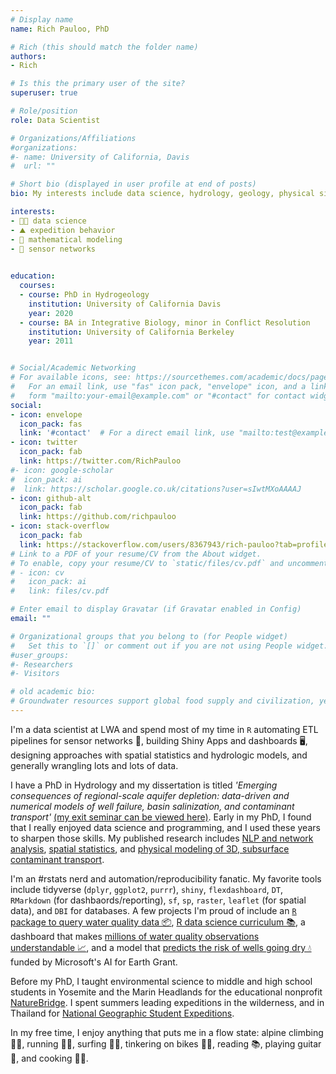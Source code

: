 ```yaml
---
# Display name
name: Rich Pauloo, PhD

# Rich (this should match the folder name)
authors:
- Rich

# Is this the primary user of the site?
superuser: true

# Role/position
role: Data Scientist

# Organizations/Affiliations
#organizations:
#- name: University of California, Davis
#  url: ""

# Short bio (displayed in user profile at end of posts)
bio: My interests include data science, hydrology, geology, physical simulation, building simple solutions to complex problems, and expedition behavior.

interests:
- 👨‍💻 data science
- ⛰️ expedition behavior
- 🧮 mathematical modeling 
- 📡 sensor networks 
 

education:
  courses:
  - course: PhD in Hydrogeology 
    institution: University of California Davis
    year: 2020
  - course: BA in Integrative Biology, minor in Conflict Resolution
    institution: University of California Berkeley
    year: 2011


# Social/Academic Networking
# For available icons, see: https://sourcethemes.com/academic/docs/page-builder/#icons
#   For an email link, use "fas" icon pack, "envelope" icon, and a link in the
#   form "mailto:your-email@example.com" or "#contact" for contact widget.
social:
- icon: envelope
  icon_pack: fas
  link: '#contact'  # For a direct email link, use "mailto:test@example.org".
- icon: twitter
  icon_pack: fab
  link: https://twitter.com/RichPauloo
#- icon: google-scholar
#  icon_pack: ai
#  link: https://scholar.google.co.uk/citations?user=sIwtMXoAAAAJ
- icon: github-alt
  icon_pack: fab
  link: https://github.com/richpauloo
- icon: stack-overflow
  icon_pack: fab
  link: https://stackoverflow.com/users/8367943/rich-pauloo?tab=profile
# Link to a PDF of your resume/CV from the About widget.
# To enable, copy your resume/CV to `static/files/cv.pdf` and uncomment the lines below.
# - icon: cv
#   icon_pack: ai
#   link: files/cv.pdf

# Enter email to display Gravatar (if Gravatar enabled in Config)
email: ""

# Organizational groups that you belong to (for People widget)
#   Set this to `[]` or comment out if you are not using People widget.
#user_groups:
#- Researchers
#- Visitors

# old academic bio:
# Groundwater resources support global food supply and civilization, yet are in decline worldwide. I use my background in hydrogeology and data science to develop scalable and scientific methods to monitor, model, and manage regional-scale aquifers. I've built open source frameworks for real-time groundwater monitoring, models that predict if a well may run dry during drought or unsustainable management, and 3D physical simulations of groundwater flow and contaminant transport.
---
```


I'm a data scientist at LWA and spend most of my time in `R` automating ETL pipelines for sensor networks 📡, building Shiny Apps and dashboards 🖥, designing approaches with spatial statistics and hydrologic models, and generally wrangling lots and lots of data. 

I have a PhD in Hydrology and my dissertation is titled *'Emerging consequences of regional-scale aquifer depletion: data-driven and numerical models of well failure, basin salinization, and contaminant transport'* [(my exit seminar can be viewed here)](https://www.richpauloo.com/talk/2020-exit-seminar/). Early in my PhD, I found that I really enjoyed data science and programming, and I used these years to sharpen those skills. My published research includes [NLP and network analysis](https://www.richpauloo.com/publication/cig/), [spatial statistics](https://www.richpauloo.com/publication/well-failure/), and [physical modeling of 3D, subsurface contaminant transport](https://www.richpauloo.com/publication/vhgr/).

I'm an #rstats nerd and automation/reproducibility fanatic. My favorite tools include tidyverse (`dplyr`, `ggplot2`, `purrr`), `shiny`, `flexdashboard`, `DT`, `RMarkdown` (for dashbaords/reporting), `sf`, `sp`, `raster`, `leaflet` (for spatial data), and `DBI` for databases. A few projects I'm proud of include an [`R` package to query water quality data 📦](https://caopenwater.github.io/sdwisard/), [R data science curriculum 📚](https://r4wrds.com/), a dashboard that makes [millions of water quality observations understandable 📈](http://calwaterquality.com/), and a model that [predicts the risk of wells going dry 💧](https://www.gspdrywells.com/) funded by Microsoft's AI for Earth Grant.  

Before my PhD, I taught environmental science to middle and high school students in Yosemite and the Marin Headlands for the educational nonprofit [NatureBridge](https://naturebridge.org/). I spent summers leading expeditions in the wilderness, and in Thailand for [National Geographic Student Expeditions](https://www.nationalgeographic.com/student-expeditions/).

In my free time, I enjoy anything that puts me in a flow state: alpine climbing 🧗🏼, running 🏃‍♂️, surfing 🏄‍♂️, tinkering on bikes 🚴‍♂️, reading 📚, playing guitar 🎸, and cooking 🧑‍🍳.
